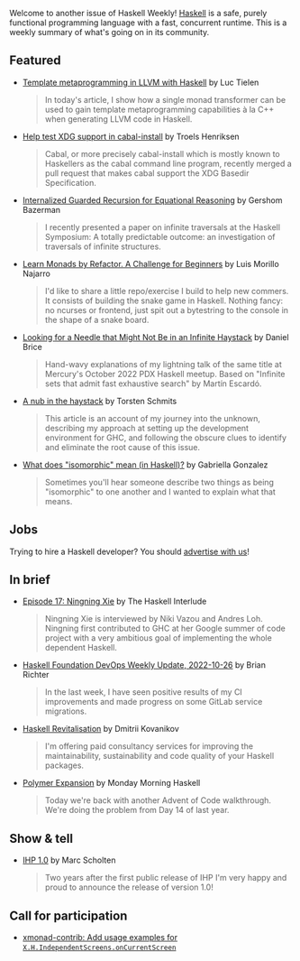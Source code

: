 Welcome to another issue of Haskell Weekly!
[Haskell](https://www.haskell.org) is a safe, purely functional programming language with a fast, concurrent runtime.
This is a weekly summary of what's going on in its community.

## Featured

- [Template metaprogramming in LLVM with Haskell](https://luctielen.com/posts/template_metaprogramming_in_llvm_with_haskell/) by Luc Tielen
  > In today's article, I show how a single monad transformer can be used to gain template metaprogramming capabilities à la C++ when generating LLVM code in Haskell.

- [Help test XDG support in cabal-install](https://sigkill.dk/blog/2022-10-02-cabal-xdg.html) by Troels Henriksen
  > Cabal, or more precisely cabal-install which is mostly known to Haskellers as the cabal command line program, recently merged a pull request that makes cabal support the XDG Basedir Specification.

- [Internalized Guarded Recursion for Equational Reasoning](http://comonad.com/reader/2022/internalized-guarded-recursion-for-equational-reasoning/) by Gershom Bazerman
  > I recently presented a paper on infinite traversals at the Haskell Symposium: A totally predictable outcome: an investigation of traversals of infinite structures.

- [Learn Monads by Refactor. A Challenge for Beginners](https://discourse.haskell.org/t/learn-monads-by-refactor-a-challenge-for-beginners/5216?u=taylorfausak) by Luis Morillo Najarro
  > I'd like to share a little repo/exercise I build to help new commers. It consists of building the snake game in Haskell. Nothing fancy: no ncurses or frontend, just spit out a bytestring to the console in the shape of a snake board.

- [Looking for a Needle that Might Not Be in an Infinite Haystack](https://www.danielbrice.net/blog/looking-for-a-needle-that-might-not-be-in-an-infinite-haystack/) by Daniel Brice
  > Hand-wavy explanations of my lightning talk of the same title at Mercury's October 2022 PDX Haskell meetup. Based on "Infinite sets that admit fast exhaustive search" by Martín Escardó.

- [A nub in the haystack](https://www.tweag.io/blog/2022-10-27-bytecode-performance-regression/) by Torsten Schmits
  > This article is an account of my journey into the unknown, describing my approach at setting up the development environment for GHC, and following the obscure clues to identify and eliminate the root cause of this issue.

- [What does "isomorphic" mean (in Haskell)?](https://www.haskellforall.com/2022/10/what-does-isomorphic-mean-in-haskell.html) by Gabriella Gonzalez
  > Sometimes you'll hear someone describe two things as being "isomorphic" to one another and I wanted to explain what that means.

## Jobs

Trying to hire a Haskell developer?
You should [advertise with us](https://haskellweekly.news/advertising.html)!

## In brief

- [Episode 17: Ningning Xie](https://haskell.foundation/podcast/17/) by The Haskell Interlude
  > Ningning Xie is interviewed by Niki Vazou and Andres Loh. Ningning first contributed to GHC at her Google summer of code project with a very ambitious goal of implementing the whole dependent Haskell.

- [Haskell Foundation DevOps Weekly Update, 2022-10-26](https://discourse.haskell.org/t/haskell-foundation-devops-weekly-update-2022-10-26/5225?u=taylorfausak) by Brian Richter
  > In the last week, I have seen positive results of my CI improvements and made progress on some GitLab service migrations.

- [Haskell Revitalisation](https://kodimensional.dev/haskell-revitalisation) by Dmitrii Kovanikov
  > I'm offering paid consultancy services for improving the maintainability, sustainability and code quality of your Haskell packages.

- [Polymer Expansion](https://mmhaskell.com/blog/2022/10/24/polymer-expansion) by Monday Morning Haskell
  > Today we're back with another Advent of Code walkthrough. We're doing the problem from Day 14 of last year.

## Show & tell

- [IHP 1.0](https://ihp.digitallyinduced.com/blog/c479f341-1374-496a-96d6-7af647005b21-ihp-1-0) by Marc Scholten
  > Two years after the first public release of IHP I'm very happy and proud to announce the release of version 1.0!

## Call for participation

- [xmonad-contrib: Add usage examples for `X.H.IndependentScreens.onCurrentScreen`](https://github.com/xmonad/xmonad-contrib/issues/767)
